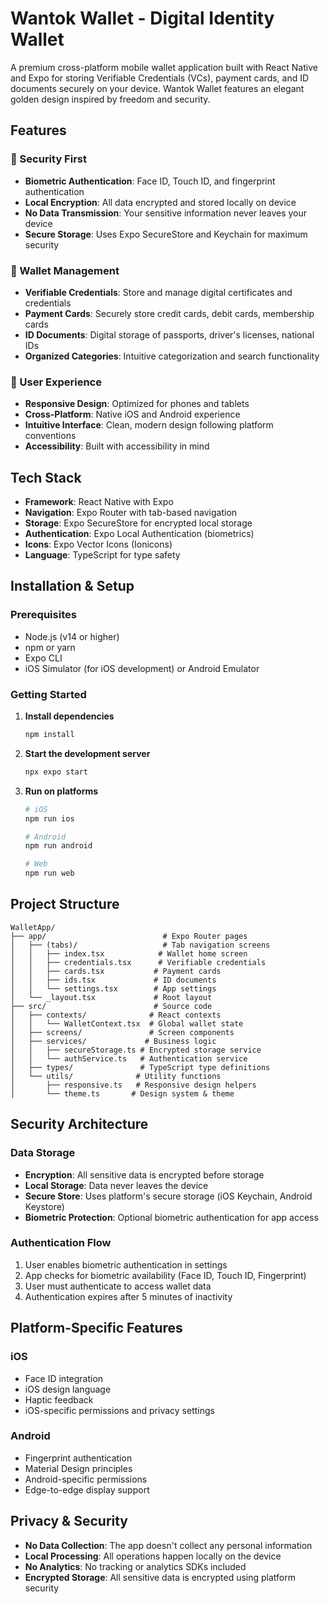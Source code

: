 # Wantok Wallet - Digital Identity Wallet

A premium cross-platform mobile wallet application built with React Native and Expo for storing Verifiable Credentials (VCs), payment cards, and ID documents securely on your device. Wantok Wallet features an elegant golden design inspired by freedom and security.

## Features

### 🔐 Security First
- **Biometric Authentication**: Face ID, Touch ID, and fingerprint authentication
- **Local Encryption**: All data encrypted and stored locally on device
- **No Data Transmission**: Your sensitive information never leaves your device
- **Secure Storage**: Uses Expo SecureStore and Keychain for maximum security

### 📱 Wallet Management
- **Verifiable Credentials**: Store and manage digital certificates and credentials
- **Payment Cards**: Securely store credit cards, debit cards, membership cards
- **ID Documents**: Digital storage of passports, driver's licenses, national IDs
- **Organized Categories**: Intuitive categorization and search functionality

### 🎨 User Experience
- **Responsive Design**: Optimized for phones and tablets
- **Cross-Platform**: Native iOS and Android experience
- **Intuitive Interface**: Clean, modern design following platform conventions
- **Accessibility**: Built with accessibility in mind

## Tech Stack

- **Framework**: React Native with Expo
- **Navigation**: Expo Router with tab-based navigation
- **Storage**: Expo SecureStore for encrypted local storage
- **Authentication**: Expo Local Authentication (biometrics)
- **Icons**: Expo Vector Icons (Ionicons)
- **Language**: TypeScript for type safety

## Installation & Setup

### Prerequisites
- Node.js (v14 or higher)
- npm or yarn
- Expo CLI
- iOS Simulator (for iOS development) or Android Emulator

### Getting Started

1. **Install dependencies**
   ```bash
   npm install
   ```

2. **Start the development server**
   ```bash
   npx expo start
   ```

3. **Run on platforms**
   ```bash
   # iOS
   npm run ios
   
   # Android
   npm run android
   
   # Web
   npm run web
   ```

## Project Structure

```
WalletApp/
├── app/                          # Expo Router pages
│   ├── (tabs)/                   # Tab navigation screens
│   │   ├── index.tsx            # Wallet home screen
│   │   ├── credentials.tsx      # Verifiable credentials
│   │   ├── cards.tsx           # Payment cards
│   │   ├── ids.tsx             # ID documents
│   │   └── settings.tsx        # App settings
│   └── _layout.tsx             # Root layout
├── src/                        # Source code
│   ├── contexts/              # React contexts
│   │   └── WalletContext.tsx  # Global wallet state
│   ├── screens/               # Screen components
│   ├── services/             # Business logic
│   │   ├── secureStorage.ts # Encrypted storage service
│   │   └── authService.ts   # Authentication service
│   ├── types/               # TypeScript type definitions
│   └── utils/              # Utility functions
│       ├── responsive.ts   # Responsive design helpers
│       └── theme.ts       # Design system & theme
```

## Security Architecture

### Data Storage
- **Encryption**: All sensitive data is encrypted before storage
- **Local Storage**: Data never leaves the device
- **Secure Store**: Uses platform's secure storage (iOS Keychain, Android Keystore)
- **Biometric Protection**: Optional biometric authentication for app access

### Authentication Flow
1. User enables biometric authentication in settings
2. App checks for biometric availability (Face ID, Touch ID, Fingerprint)
3. User must authenticate to access wallet data
4. Authentication expires after 5 minutes of inactivity

## Platform-Specific Features

### iOS
- Face ID integration
- iOS design language
- Haptic feedback
- iOS-specific permissions and privacy settings

### Android
- Fingerprint authentication
- Material Design principles
- Android-specific permissions
- Edge-to-edge display support

## Privacy & Security

- **No Data Collection**: The app doesn't collect any personal information
- **Local Processing**: All operations happen locally on the device
- **No Analytics**: No tracking or analytics SDKs included
- **Encrypted Storage**: All sensitive data is encrypted using platform security
